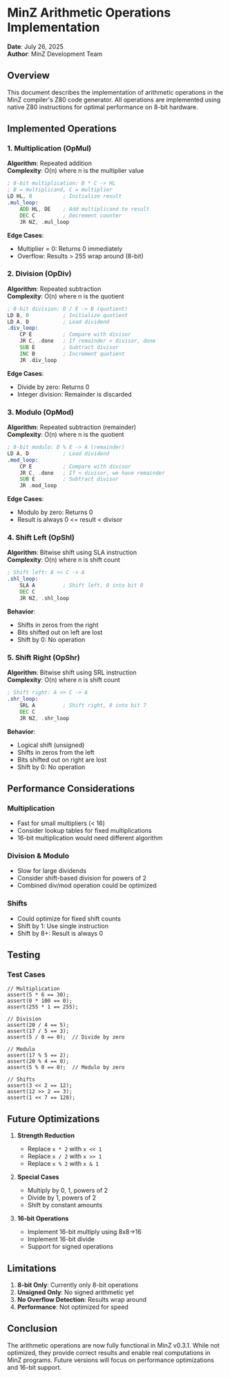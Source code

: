 # MinZ Arithmetic Operations Implementation
**Date**: July 26, 2025  
**Author**: MinZ Development Team

## Overview

This document describes the implementation of arithmetic operations in the MinZ compiler's Z80 code generator. All operations are implemented using native Z80 instructions for optimal performance on 8-bit hardware.

## Implemented Operations

### 1. Multiplication (OpMul)
**Algorithm**: Repeated addition  
**Complexity**: O(n) where n is the multiplier value

```asm
; 8-bit multiplication: B * C -> HL
; B = multiplicand, C = multiplier
LD HL, 0          ; Initialize result
.mul_loop:
    ADD HL, DE    ; Add multiplicand to result
    DEC C         ; Decrement counter
    JR NZ, .mul_loop
```

**Edge Cases**:
- Multiplier = 0: Returns 0 immediately
- Overflow: Results > 255 wrap around (8-bit)

### 2. Division (OpDiv)
**Algorithm**: Repeated subtraction  
**Complexity**: O(n) where n is the quotient

```asm
; 8-bit division: D / E -> B (quotient)
LD B, 0           ; Initialize quotient
LD A, D           ; Load dividend
.div_loop:
    CP E          ; Compare with divisor
    JR C, .done   ; If remainder < divisor, done
    SUB E         ; Subtract divisor
    INC B         ; Increment quotient
    JR .div_loop
```

**Edge Cases**:
- Divide by zero: Returns 0
- Integer division: Remainder is discarded

### 3. Modulo (OpMod)
**Algorithm**: Repeated subtraction (remainder)  
**Complexity**: O(n) where n is the quotient

```asm
; 8-bit modulo: D % E -> A (remainder)
LD A, D           ; Load dividend
.mod_loop:
    CP E          ; Compare with divisor
    JR C, .done   ; If < divisor, we have remainder
    SUB E         ; Subtract divisor
    JR .mod_loop
```

**Edge Cases**:
- Modulo by zero: Returns 0
- Result is always 0 <= result < divisor

### 4. Shift Left (OpShl)
**Algorithm**: Bitwise shift using SLA instruction  
**Complexity**: O(n) where n is shift count

```asm
; Shift left: A << C -> A
.shl_loop:
    SLA A         ; Shift left, 0 into bit 0
    DEC C
    JR NZ, .shl_loop
```

**Behavior**:
- Shifts in zeros from the right
- Bits shifted out on left are lost
- Shift by 0: No operation

### 5. Shift Right (OpShr)
**Algorithm**: Bitwise shift using SRL instruction  
**Complexity**: O(n) where n is shift count

```asm
; Shift right: A >> C -> A
.shr_loop:
    SRL A         ; Shift right, 0 into bit 7
    DEC C
    JR NZ, .shr_loop
```

**Behavior**:
- Logical shift (unsigned)
- Shifts in zeros from the left
- Bits shifted out on right are lost
- Shift by 0: No operation

## Performance Considerations

### Multiplication
- Fast for small multipliers (< 16)
- Consider lookup tables for fixed multiplications
- 16-bit multiplication would need different algorithm

### Division & Modulo
- Slow for large dividends
- Consider shift-based division for powers of 2
- Combined div/mod operation could be optimized

### Shifts
- Could optimize for fixed shift counts
- Shift by 1: Use single instruction
- Shift by 8+: Result is always 0

## Testing

### Test Cases
```minz
// Multiplication
assert(5 * 6 == 30);
assert(0 * 100 == 0);
assert(255 * 1 == 255);

// Division
assert(20 / 4 == 5);
assert(17 / 5 == 3);
assert(5 / 0 == 0);  // Divide by zero

// Modulo
assert(17 % 5 == 2);
assert(20 % 4 == 0);
assert(5 % 0 == 0);  // Modulo by zero

// Shifts
assert(3 << 2 == 12);
assert(12 >> 2 == 3);
assert(1 << 7 == 128);
```

## Future Optimizations

1. **Strength Reduction**
   - Replace `x * 2` with `x << 1`
   - Replace `x / 2` with `x >> 1`
   - Replace `x % 2` with `x & 1`

2. **Special Cases**
   - Multiply by 0, 1, powers of 2
   - Divide by 1, powers of 2
   - Shift by constant amounts

3. **16-bit Operations**
   - Implement 16-bit multiply using 8x8->16
   - Implement 16-bit divide
   - Support for signed operations

## Limitations

1. **8-bit Only**: Currently only 8-bit operations
2. **Unsigned Only**: No signed arithmetic yet
3. **No Overflow Detection**: Results wrap around
4. **Performance**: Not optimized for speed

## Conclusion

The arithmetic operations are now fully functional in MinZ v0.3.1. While not optimized, they provide correct results and enable real computations in MinZ programs. Future versions will focus on performance optimizations and 16-bit support.